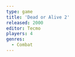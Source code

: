 ```yaml
---
type: game
title: 'Dead or Alive 2'
released: 2000
editor: Tecmo
players: 4
genres:
  - Combat
---
```

